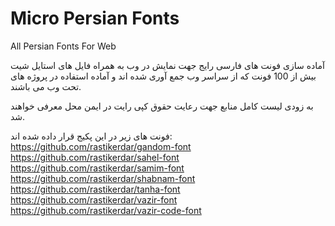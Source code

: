 ﻿# Micro Persian Fonts
All Persian Fonts For Web

آماده سازی فونت های فارسی رایج جهت نمایش در وب به همراه فایل های استایل شیت
بیش از 100 فونت که از سراسر وب جمع آوری شده اند و آماده استفاده در پروژه های تحت وب می باشند.

به زودی لیست کامل منابع جهت رعایت حقوق کپی رایت در ایمن محل معرفی خواهند شد.


فونت های زیر در این پکیج قرار داده شده اند:
https://github.com/rastikerdar/gandom-font
https://github.com/rastikerdar/sahel-font
https://github.com/rastikerdar/samim-font
https://github.com/rastikerdar/shabnam-font
https://github.com/rastikerdar/tanha-font
https://github.com/rastikerdar/vazir-font
https://github.com/rastikerdar/vazir-code-font